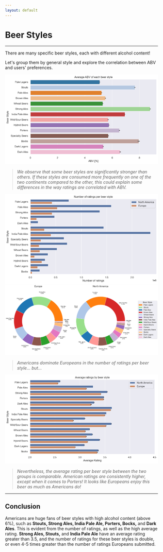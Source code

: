 ```yaml
---
layout: default
---
```


# Beer Styles

---

There are many specific beer styles, each with different alcohol content!

Let's group them by general style and explore the correlation between ABV and users' preferences.

![ABV by Beer Style](./plots/style_abv.png)

> _We observe that some beer styles are significantly stronger than others. If these styles are consumed more frequently on one of the two continents compared to the other, this could explain some differences in the way ratings are correlated with ABV._

![Count by Beer Style](./plots/style_count.png)
![Average ABV](./plots/pie_chart.png)

> _Americans dominate Europeans in the number of ratings per beer style... but..._

![Rating by Beer Style](./plots/style_rating.png)

> _Nevertheless, the average rating per beer style between the two groups is comparable. American ratings are consistently higher, except when it comes to Porters! It looks like Europeans enjoy this beer as much as Americans do!_

---

## Conclusion

Americans are huge fans of beer styles with high alcohol content (above 6%), such as **Stouts, Strong Ales, India Pale Ale, Porters, Bocks,** and **Dark Ales**. This is evident from the number of ratings, as well as the high average rating. **Strong Ales, Stouts,** and **India Pale Ale** have an average rating greater than 3.5, and the number of ratings for these beer styles is double, or even 4-5 times greater than the number of ratings Europeans submitted.
